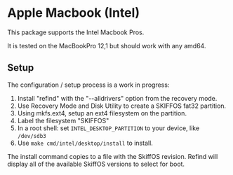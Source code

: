 # Apple Macbook (Intel)

This package supports the Intel Macbook Pros.

It is tested on the MacBookPro 12,1 but should work with any amd64.

## Setup

The configuration / setup process is a work in progress:

 1. Install "refind" with the "--alldrivers" option from the recovery mode.
 2. Use Recovery Mode and Disk Utility to create a SKIFFOS fat32 partition.
 3. Using mkfs.ext4, setup an ext4 filesystem on the partition.
 4. Label the filesystem "SKIFFOS"
 5. In a root shell: set `INTEL_DESKTOP_PARTITION` to your device, like `/dev/sdb3`
 5. Use `make cmd/intel/desktop/install` to install.

The install command copies to a file with the SkiffOS revision. Refind will
display all of the available SkiffOS versions to select for boot.
